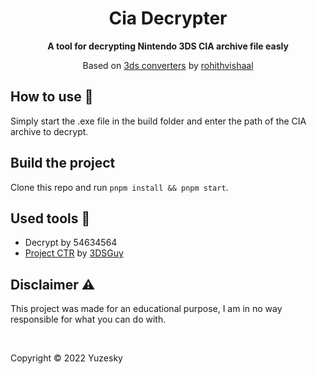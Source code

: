 <div align="center">

# Cia Decrypter
**A tool for decrypting Nintendo 3DS CIA archive file easly**

Based on [3ds converters](https://github.com/rohithvishaal/3ds-converters) by [rohithvishaal](https://github.com/rohithvishaal)
  
</div>

## How to use 🤔
Simply start the .exe file in the build folder and enter the path of the CIA archive to decrypt.

## Build the project
Clone this repo and run `pnpm install && pnpm start`.

## Used tools 🧰
- Decrypt by 54634564
- [Project CTR](https://github.com/3DSGuy/Project_CTR) by [3DSGuy](https://github.com/3DSGuy)

## Disclaimer ⚠️
This project was made for an educational purpose, I am in no way responsible for what you can do with.

<br>

Copyright © 2022 Yuzesky